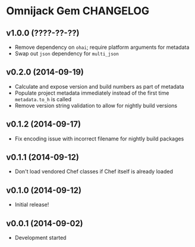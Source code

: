 Omnijack Gem CHANGELOG
======================

v1.0.0 (????-??-??)
-------------------
- Remove dependency on `ohai`; require platform arguments for metadata
- Swap out `json` dependency for `multi_json`

v0.2.0 (2014-09-19)
-------------------
- Calculate and expose version and build numbers as part of metadata
- Populate project metadata immediately instead of the first time
`metadata.to_h` is called
- Remove version string validation to allow for nightly build versions

v0.1.2 (2014-09-17)
-------------------
- Fix encoding issue with incorrect filename for nightly build packages

v0.1.1 (2014-09-12)
-------------------
- Don't load vendored Chef classes if Chef itself is already loaded

v0.1.0 (2014-09-12)
-------------------
- Initial release!

v0.0.1 (2014-09-02)
-------------------
- Development started
